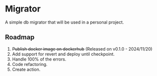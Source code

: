 # Migrator

A simple db migrator that will be used in a personal project.

## Roadmap

1. <del>Publish docker image on dockerhub</del> (Released on v0.1.0 - 2024/11/20)
2. Add support for revert and deploy until checkpoint.
3. Handle 100% of the errors.
4. Code refactoring.
5. Create action.

